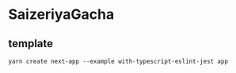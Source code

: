 # SaizeriyaGacha

## template

```
yarn create next-app --example with-typescript-eslint-jest app
```
